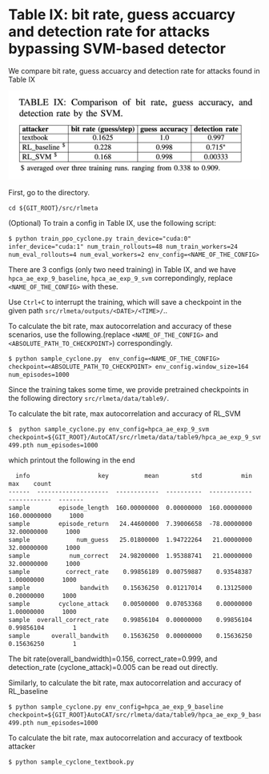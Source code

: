 # Table IX: bit rate, guess accuarcy and detection rate for attacks bypassing SVM-based detector

We compare bit rate, guess accuarcy and detection rate for attacks found in Table IX


![](../../fig/table9.png)

First, go to the directory.

```
cd ${GIT_ROOT}/src/rlmeta
```
(Optional) To train a config in Table IX, use the following script:

```
$ python train_ppo_cyclone.py train_device="cuda:0" infer_device="cuda:1" num_train_rollouts=48 num_train_workers=24 num_eval_rollouts=4 num_eval_workers=2 env_config=<NAME_OF_THE_CONFIG>
```

There are 3 configs (only two need training) in Table IX, and we have ```hpca_ae_exp_9_baseline```, ```hpca_ae_exp_9_svm``` correpondingly, replace ```<NAME_OF_THE_CONFIG>``` with these.

Use ```Ctrl+C``` to interrupt the training, which will save a checkpoint in the given path ```src/rlmeta/outputs/<DATE>/<TIME>/```..

To calculate the bit rate, max autocorrelation and accuracy of these scenarios, use the following.(replace ```<NAME_OF_THE_CONFIG>``` and ```<ABSOLUTE_PATH_TO_CHECKPOINT>```) correspondingly.

```
$ python sample_cyclone.py  env_config=<NAME_OF_THE_CONFIG> checkpoint=<ABSOLUTE_PATH_TO_CHECKPOINT> env_config.window_size=164 num_episodes=1000
```

Since the training takes some time, we provide pretrained checkpoints in the following directory ```src/rlmeta/data/table9/```.



To calculate the bit rate, max autocorrelation and accuracy of RL\_SVM
```
$  python sample_cyclone.py env_config=hpca_ae_exp_9_svm checkpoint=${GIT_ROOT}/AutoCAT/src/rlmeta/data/table9/hpca_ae_exp_9_svm_new/exp1/ppo_agent-499.pth num_episodes=1000
```

which printout the following in the end
```
  info                   key          mean         std           min           max    count
------  --------------------  ------------  ----------  ------------  ------------  -------
sample        episode_length  160.00000000  0.00000000  160.00000000  160.00000000     1000
sample        episode_return   24.44600000  7.39006658  -78.00000000   32.00000000     1000
sample             num_guess   25.01800000  1.94722264   21.00000000   32.00000000     1000
sample           num_correct   24.98200000  1.95388741   21.00000000   32.00000000     1000
sample          correct_rate    0.99856189  0.00759887    0.93548387    1.00000000     1000
sample              bandwith    0.15636250  0.01217014    0.13125000    0.20000000     1000
sample        cyclone_attack    0.00500000  0.07053368    0.00000000    1.00000000     1000
sample  overall_correct_rate    0.99856104  0.00000000    0.99856104    0.99856104        1
sample      overall_bandwith    0.15636250  0.00000000    0.15636250    0.15636250        1
```

The bit rate(overall_bandwidth)=0.156, correct_rate=0.999, and detection_rate (cyclone_attack)=0.005 can be read out directly.

Similarly, to calculate the bit rate, max autocorrelation and accuracy of RL\_baseline
```
$ python sample_cyclone.py env_config=hpca_ae_exp_9_baseline checkpoint=${GIT_ROOT}AutoCAT/src/rlmeta/data/table9/hpca_ae_exp_9_baseline_new/exp1/ppo_agent-499.pth num_episodes=1000
```

To calculate the bit rate, max autocorrelation and accuracy of textbook attacker

```
$ python sample_cyclone_textbook.py 
```

